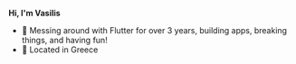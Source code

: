 **Hi, I'm Vasilis**  
 - 🔧 Messing around with Flutter for over 3 years, building apps, breaking things, and having fun!
 - 📍 Located in Greece
